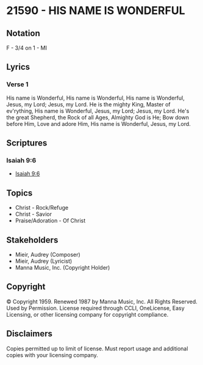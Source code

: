 # 21590 - HIS NAME IS WONDERFUL

## Notation

F - 3/4 on 1 - MI

## Lyrics

### Verse 1

His name is Wonderful, His name is Wonderful, His name is Wonderful, Jesus, my Lord; Jesus, my Lord.  He is the mighty King, Master of ev'rything, His name is Wonderful, Jesus, my Lord; Jesus, my Lord.
He's the great Shepherd, the Rock of all Ages, Almighty God is He; Bow down before Him, Love and adore Him, His name is Wonderful, Jesus, my Lord. 


## Scriptures

### Isaiah 9:6

- [Isaiah 9:6](https://www.biblegateway.com/passage/?search=Isaiah%209%3A6)


## Topics

- Christ - Rock/Refuge
- Christ - Savior
- Praise/Adoration - Of Christ

## Stakeholders

- Mieir, Audrey (Composer)
- Mieir, Audrey (Lyricist)
- Manna Music, Inc. (Copyright Holder)

## Copyright

© Copyright 1959. Renewed 1987 by Manna Music, Inc. All Rights Reserved. Used by Permission.
License required through CCLI, OneLicense, Easy Licensing, or other licensing company for copyright compliance.

## Disclaimers

Copies permitted up to limit of license. 
Must report usage and additional copies with your licensing company.

